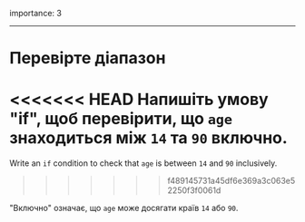importance: 3

---

# Перевірте діапазон

<<<<<<< HEAD
Напишіть умову "if", щоб перевірити, що `age` знаходиться між `14` та `90` включно.
=======
Write an `if` condition to check that `age` is between `14` and `90` inclusively.
>>>>>>> f489145731a45df6e369a3c063e52250f3f0061d

"Включно" означає, що `age` може досягати країв `14` або `90`.
